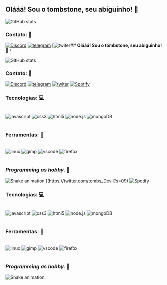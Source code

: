 ## **Olááá! Sou  o tombstone, seu abiguinho!** 🖤 

![GitHub stats](https://github-readme-stats.vercel.app/api?username=tombsDevil&show_icons=true&theme=radical)

### **Contato:** 💼

[![Discord](https://img.shields.io/badge/Discord-7289DA?style=for-the-badge&logo=discord&logoColor=white)](https://discord.gg/82ZUuSdF2q)
[![telegram](https://img.shields.io/badge/Telegram-2CA5E0?style=for-the-badge&logo=telegram&logoColor=white)](https://t.me/tombsDevil)
[![twiter](https://img.shields.io/badge/Twitter-1DA1F2?style=for-the-badge&logo=twitter&logoColor=white)## **Olááá! Sou  o tombstone, seu abiguinho!** 🖤 ! 

![GitHub stats](https://github-readme-stats.vercel.app/api?username=tombsDevil&show_icons=true&theme=radical)

### **Contato:** 💼

[![Discord](https://img.shields.io/badge/Discord-7289DA?style=for-the-badge&logo=discord&logoColor=white)](https://discord.gg/82ZUuSdF2q)
[![telegram](https://img.shields.io/badge/Telegram-2CA5E0?style=for-the-badge&logo=telegram&logoColor=white)](https://t.me/tombsDevil)
[![twiter](https://img.shields.io/badge/Twitter-1DA1F2?style=for-the-badge&logo=twitter&logoColor=white)](https://twitter.com/tombs_Devil?s=09)
[![Spotify](https://img.shields.io/badge/Spotify-1ED760?&style=for-the-badge&logo=spotify&logoColor=white)](https://open.spotify.com/user/wycj0ljgmzgs90vdczbhndtea?si=SW5z7-3hSVSozO3XpmkCtA&utm_source=copy-link&dl_branch=1)

### **Tecnologias:** 💻

<div style="display: inline_block"><br/>
<img align="center" alt="javascript" src="https://img.shields.io/badge/JavaScript-323330?style=for-the-badge&logo=javascript&logoColor=F7DF1E" />
<img align="center" alt="css3" src="https://img.shields.io/badge/CSS3-1572B6?style=for-the-badge&logo=css3&logoColor=white" />
<img align="center" alt="html5" src="https://img.shields.io/badge/HTML5-E34F26?style=for-the-badge&logo=html5&logoColor=white" />
<img align="center" alt="node.js" src="https://img.shields.io/badge/Node.js-339933?style=for-the-badge&logo=nodedotjs&logoColor=white" />
<img align="center" alt="mongoDB" src="https://img.shields.io/badge/MongoDB-4EA94B?style=for-the-badge&logo=mongodb&logoColor=white" />
<div><br/>

### **Ferramentas:** 🚀

<div style="display: inline_block"><br/>
<img align="center" alt="linux" src="https://img.shields.io/badge/Linux-FCC624?style=for-the-badge&logo=linux&logoColor=black" />
 <img align="center" alt="gimp" src="https://img.shields.io/badge/gimp-5C5543?style=for-the-badge&logo=gimp&logoColor=white" />
<img align="center" alt="vscode" src="https://img.shields.io/badge/Visual_Studio_Code-0078D4?style=for-the-badge&logo=visual%20studio%20code&logoColor=white" />
 <img align="center" alt="firefox" src="https://img.shields.io/badge/Firefox_Browser-FF7139?style=for-the-badge&logo=Firefox-Browser&logoColor=white" />
<div><br/>

### *Programming as hobby.* 🎩 
 

 ![Snake animation](https://github.com/tombsDevil/tombsDevil/blob/output/github-contribution-grid-snake.svg)
](https://twitter.com/tombs_Devil?s=09)
[![Spotify](https://img.shields.io/badge/Spotify-1ED760?&style=for-the-badge&logo=spotify&logoColor=white)](https://open.spotify.com/user/wycj0ljgmzgs90vdczbhndtea?si=SW5z7-3hSVSozO3XpmkCtA&utm_source=copy-link&dl_branch=1)

### **Tecnologias:** 💻

<div style="display: inline_block"><br/>
<img align="center" alt="javascript" src="https://img.shields.io/badge/JavaScript-323330?style=for-the-badge&logo=javascript&logoColor=F7DF1E" />
<img align="center" alt="css3" src="https://img.shields.io/badge/CSS3-1572B6?style=for-the-badge&logo=css3&logoColor=white" />
<img align="center" alt="html5" src="https://img.shields.io/badge/HTML5-E34F26?style=for-the-badge&logo=html5&logoColor=white" />
<img align="center" alt="node.js" src="https://img.shields.io/badge/Node.js-339933?style=for-the-badge&logo=nodedotjs&logoColor=white" />
<img align="center" alt="mongoDB" src="https://img.shields.io/badge/MongoDB-4EA94B?style=for-the-badge&logo=mongodb&logoColor=white" />
<div><br/>

### **Ferramentas:** 🚀

<div style="display: inline_block"><br/>
<img align="center" alt="linux" src="https://img.shields.io/badge/Linux-FCC624?style=for-the-badge&logo=linux&logoColor=black" />
 <img align="center" alt="gimp" src="https://img.shields.io/badge/gimp-5C5543?style=for-the-badge&logo=gimp&logoColor=white" />
<img align="center" alt="vscode" src="https://img.shields.io/badge/Visual_Studio_Code-0078D4?style=for-the-badge&logo=visual%20studio%20code&logoColor=white" />
 <img align="center" alt="firefox" src="https://img.shields.io/badge/Firefox_Browser-FF7139?style=for-the-badge&logo=Firefox-Browser&logoColor=white" />
<div><br/>

### *Programming as hobby.* 🎩 
 

 ![Snake animation](https://github.com/tombsDevil/tombsDevil/blob/output/github-contribution-grid-snake.svg)
